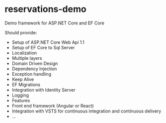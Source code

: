 # reservations-demo
Demo framework for ASP.NET Core and EF Core

Should provide:

- Setup of ASP.NET Core Web Api 1.1
- Setup of EF Core to Sql Server
- Localization
- Multiple layers
- Domain Driven Design
- Dependency Injection
- Exception handling
- Keep Alive
- EF Migrations
- Integration with Identity Server
- Logging
- Features
- Front end framework (Angular or React)
- Integration with VSTS for continuous integration and continuous delivery
- ...
